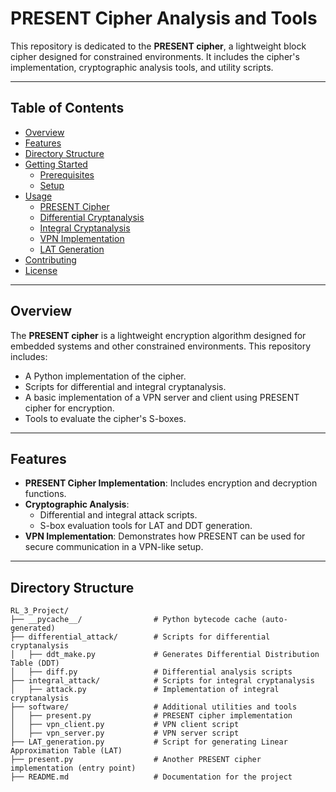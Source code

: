 # PRESENT Cipher Analysis and Tools

This repository is dedicated to the **PRESENT cipher**, a lightweight block cipher designed for constrained environments. It includes the cipher's implementation, cryptographic analysis tools, and utility scripts.

---

## Table of Contents

- [Overview](#overview)
- [Features](#features)
- [Directory Structure](#directory-structure)
- [Getting Started](#getting-started)
  - [Prerequisites](#prerequisites)
  - [Setup](#setup)
- [Usage](#usage)
  - [PRESENT Cipher](#present-cipher)
  - [Differential Cryptanalysis](#differential-cryptanalysis)
  - [Integral Cryptanalysis](#integral-cryptanalysis)
  - [VPN Implementation](#vpn-implementation)
  - [LAT Generation](#lat-generation)
- [Contributing](#contributing)
- [License](#license)

---

## Overview

The **PRESENT cipher** is a lightweight encryption algorithm designed for embedded systems and other constrained environments. This repository includes:
- A Python implementation of the cipher.
- Scripts for differential and integral cryptanalysis.
- A basic implementation of a VPN server and client using PRESENT cipher for encryption.
- Tools to evaluate the cipher's S-boxes.

---

## Features

- **PRESENT Cipher Implementation**: Includes encryption and decryption functions.
- **Cryptographic Analysis**:
  - Differential and integral attack scripts.
  - S-box evaluation tools for LAT and DDT generation.
- **VPN Implementation**: Demonstrates how PRESENT can be used for secure communication in a VPN-like setup.

---

## Directory Structure

```plaintext
RL_3_Project/
├── __pycache__/                # Python bytecode cache (auto-generated)
├── differential_attack/        # Scripts for differential cryptanalysis
│   ├── ddt_make.py             # Generates Differential Distribution Table (DDT)
│   ├── diff.py                 # Differential analysis scripts
├── integral_attack/            # Scripts for integral cryptanalysis
│   ├── attack.py               # Implementation of integral cryptanalysis
├── software/                   # Additional utilities and tools
│   ├── present.py              # PRESENT cipher implementation
│   ├── vpn_client.py           # VPN client script
│   ├── vpn_server.py           # VPN server script
├── LAT_generation.py           # Script for generating Linear Approximation Table (LAT)
├── present.py                  # Another PRESENT cipher implementation (entry point)
├── README.md                   # Documentation for the project

